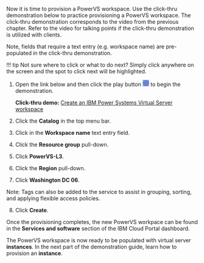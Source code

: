 Now it is time to provision a PowerVS workspace. Use the click-thru demonstration below to practice provisioning a PowerVS workspace. The click-thru demonstration corresponds to the video from the previous chapter. Refer to the video for talking points if the click-thru demonstration is utilized with clients.

Note, fields that require a text entry (e.g. workspace name) are pre-populated in the click-thru demonstration.

!!! tip
    Not sure where to click or what to do next? Simply click anywhere on the screen and the spot to click next will be highlighted.

1. Open the link below and then click the play button ![](_attachments/ClickThruPlayButton.png) to begin the demonstration.

    **Click-thru demo:** <a href="https://ibm.github.io/SalesEnablement-PowerVS-L3/includes/Provisioning-a-Workspace/index.html" target ="_blank">Create an IBM Power Systems Virtual Server workspace</a>

2. Click the **Catalog** in the top menu bar.
3. Click in the **Workspace name** text entry field.
4. Click the **Resource group** pull-down.
5. Click **PowerVS-L3**.
6. Click the **Region** pull-down.
7. Click **Washington DC 06**.

Note: Tags can also be added to the service to assist in grouping, sorting, and applying flexible access policies.

8. Click **Create**.

Once the provisioning completes, the new PowerVS workpace can be found in the **Services and software** section of the IBM Cloud Portal dashboard.

The PowerVS workspace is now ready to be populated with virtual server **instances**. In the next part of the demonstration guide, learn how to provision an **instance**.
